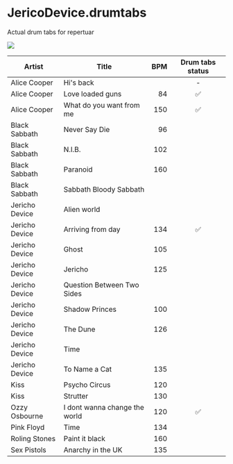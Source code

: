 # JericoDevice.drumtabs
Actual drum tabs for repertuar

![](http://cs319425.vk.me/g17278991/a_a663ce5d.jpg)

  Artist       | Title                         | BPM | Drum tabs status
---------------|-------------------------------|----:|:-----:
Alice Cooper   | Hi's back                     |     | -
Alice Cooper   | Love loaded guns              | 84  | :white_check_mark:
Alice Cooper   | What do you want from me      | 150 | :white_check_mark:
Black Sabbath  | Never Say Die                 | 96  |
Black Sabbath  | N.I.B.                        | 102 |
Black Sabbath  | Paranoid                      | 160 | 
Black Sabbath  | Sabbath Bloody Sabbath        |     |
Jericho Device | Alien world                   |     |
Jericho Device | Arriving from day             | 134 | :white_check_mark:
Jericho Device | Ghost                         | 105 | 
Jericho Device | Jericho                       | 125 | 
Jericho Device | Question Between Two Sides    |     |
Jericho Device | Shadow Princes                | 100 |
Jericho Device | The Dune                      | 126 |
Jericho Device | Time                          |     |
Jericho Device | To Name a Cat                 | 135 |
Kiss           | Psycho Circus                 | 120 |
Kiss           | Strutter                      | 130 |
Ozzy Osbourne  | I dont wanna change the world | 120 | :white_check_mark:
Pink Floyd     | Time                          | 134 |
Roling Stones  | Paint it black                | 160 |
Sex Pistols    | Anarchy in the UK | 135 |
